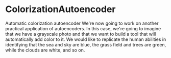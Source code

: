 # ColorizationAutoencoder
Automatic colorization autoencoder We're now going to work on another practical application of autoencoders. In this case, we're going to imagine that we have a grayscale photo and that we want to build a tool that will automatically add color to it. We would like to replicate the human abilities in identifying that the sea and sky are blue, the grass field and trees are green, while the clouds are white, and so on.
